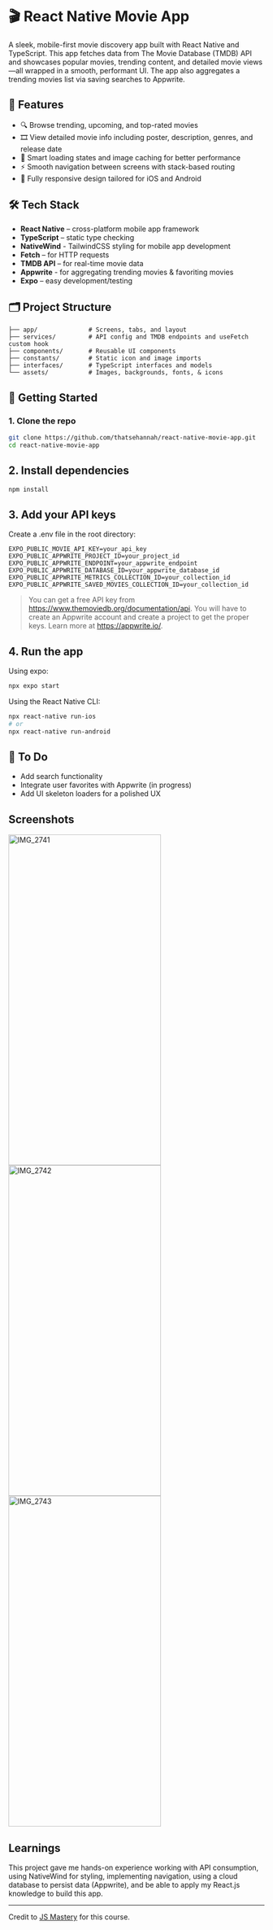 # 🎬 React Native Movie App

A sleek, mobile-first movie discovery app built with React Native and TypeScript. This app fetches data from The Movie Database (TMDB) API and showcases popular movies, trending content, and detailed movie views—all wrapped in a smooth, performant UI. The app also aggregates a trending movies list via saving searches to Appwrite.

## 📱 Features

- 🔍 Browse trending, upcoming, and top-rated movies
- 🎞 View detailed movie info including poster, description, genres, and release date
- 🧠 Smart loading states and image caching for better performance
- ⚡ Smooth navigation between screens with stack-based routing
- 📱 Fully responsive design tailored for iOS and Android

## 🛠 Tech Stack

- **React Native** – cross-platform mobile app framework
- **TypeScript** – static type checking
- **NativeWind** - TailwindCSS styling for mobile app development
- **Fetch** – for HTTP requests
- **TMDB API** – for real-time movie data
- **Appwrite** - for aggregating trending movies & favoriting movies
- **Expo** – easy development/testing

## 🗂 Project Structure
```
├── app/              # Screens, tabs, and layout
├── services/         # API config and TMDB endpoints and useFetch custom hook
├── components/       # Reusable UI components
├── constants/        # Static icon and image imports
├── interfaces/       # TypeScript interfaces and models
└── assets/           # Images, backgrounds, fonts, & icons
```

## 🚀 Getting Started

### 1. Clone the repo

```bash
git clone https://github.com/thatsehannah/react-native-movie-app.git
cd react-native-movie-app
```

## 2. Install dependencies

```bash
npm install
```

## 3. Add your API keys

Create a .env file in the root directory:

```
EXPO_PUBLIC_MOVIE_API_KEY=your_api_key
EXPO_PUBLIC_APPWRITE_PROJECT_ID=your_project_id
EXPO_PUBLIC_APPWRITE_ENDPOINT=your_appwrite_endpoint
EXPO_PUBLIC_APPWRITE_DATABASE_ID=your_appwrite_database_id
EXPO_PUBLIC_APPWRITE_METRICS_COLLECTION_ID=your_collection_id
EXPO_PUBLIC_APPWRITE_SAVED_MOVIES_COLLECTION_ID=your_collection_id
```
> You can get a free API key from https://www.themoviedb.org/documentation/api. You will have to create an Appwrite account and create a project to get the proper keys. Learn more at https://appwrite.io/.

## 4. Run the app

Using expo:
```bash
npx expo start
```

Using the React Native CLI:
```bash
npx react-native run-ios
# or
npx react-native run-android
```

## 🧪 To Do
- Add search functionality
- Integrate user favorites with Appwrite (in progress)
- Add UI skeleton loaders for a polished UX

## Screenshots
<img width="300" height="650" alt="IMG_2741" src="https://github.com/user-attachments/assets/9d2a1343-8cc1-4ad8-84d1-13050b4047b5" />
<img width="300" height="650" alt="IMG_2742" src="https://github.com/user-attachments/assets/520169b0-8080-4256-8605-9b666b024e92" />
<img width="300" height="650" alt="IMG_2743" src="https://github.com/user-attachments/assets/d60b58be-2ee4-404d-abb3-bc7b3badd08d" />


## Learnings
This project gave me hands-on experience working with API consumption, using NativeWind for styling, implementing navigation, using a cloud database to persist data (Appwrite), and be able to apply my React.js knowledge to build this app.

---

Credit to [JS Mastery](https://www.youtube.com/watch?v=f8Z9JyB2EIE) for this course.
